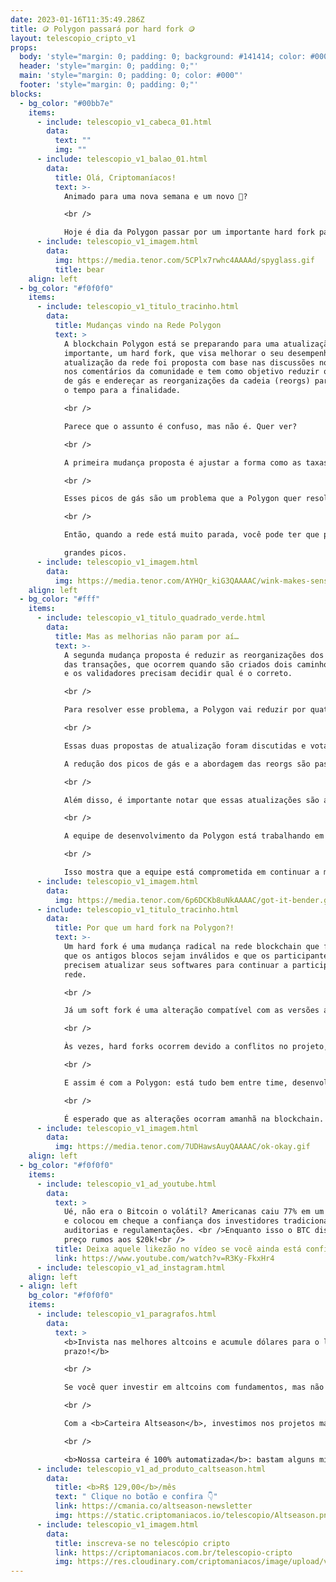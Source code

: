 ```yaml
---
date: 2023-01-16T11:35:49.286Z
title: 🪙 Polygon passará por hard fork 🪙
layout: telescopio_cripto_v1
props:
  body: 'style="margin: 0; padding: 0; background: #141414; color: #000"'
  header: 'style="margin: 0; padding: 0;"'
  main: 'style="margin: 0; padding: 0; color: #000"'
  footer: 'style="margin: 0; padding: 0;"'
blocks:
  - bg_color: "#00bb7e"
    items:
      - include: telescopio_v1_cabeca_01.html
        data:
          text: ""
          img: ""
      - include: telescopio_v1_balao_01.html
        data:
          title: Olá, Criptomaníacos!
          text: >-
            Animado para uma nova semana e um novo 🔭?

            <br />

            Hoje é dia da Polygon passar por um importante hard fork para a sua rede continuar a crescer. Vamos dar uma olhada nisso de perto?
      - include: telescopio_v1_imagem.html
        data:
          img: https://media.tenor.com/5CPlx7rwhc4AAAAd/spyglass.gif
          title: bear
    align: left
  - bg_color: "#f0f0f0"
    items:
      - include: telescopio_v1_titulo_tracinho.html
        data:
          title: Mudanças vindo na Rede Polygon
          text: >
            A blockchain Polygon está se preparando para uma atualização
            importante, um hard fork, que visa melhorar o seu desempenho. A
            atualização da rede foi proposta com base nas discussões no fórum e
            nos comentários da comunidade e tem como objetivo reduzir os picos
            de gás e endereçar as reorganizações da cadeia (reorgs) para reduzir
            o tempo para a finalidade.

            <br />

            Parece que o assunto é confuso, mas não é. Quer ver?

            <br />

            A primeira mudança proposta é ajustar a forma como as taxas de gás são estabelecidas. Para transacionar na cadeia, é necessário pagar uma taxa de gás. Essa taxa é conhecida como "taxa básica". No entanto, quando há alta demanda na rede, a taxa básica de gás pode sofrer picos exponenciais. 

            <br />

            Esses picos de gás são um problema que a Polygon quer resolver com a atualização proposta. A rede vai equilibrar o preço das taxas, reduzindo sua variação pela metade. 

            <br />

            Então, quando a rede está muito parada, você pode ter que pagar um pouquinho mais do que acontece hoje. Mas em casos de alta demanda, o preço não terá 

            grandes picos.
      - include: telescopio_v1_imagem.html
        data:
          img: https://media.tenor.com/AYHQr_kiG3QAAAAC/wink-makes-sense.gif
    align: left
  - bg_color: "#fff"
    items:
      - include: telescopio_v1_titulo_quadrado_verde.html
        data:
          title: Mas as melhorias não param por aí…
          text: >-
            A segunda mudança proposta é reduzir as reorganizações dos blocos
            das transações, que ocorrem quando são criados dois caminhos na rede
            e os validadores precisam decidir qual é o correto. 

            <br />

            Para resolver esse problema, a Polygon vai reduzir por quatro o tempo que um validador pode produzir blocos continuamente. Isso tornará mais fácil verificar se uma transação foi bem-sucedida e reduzir a frequência e tempo das reorganizações.

            <br />

            Essas duas propostas de atualização foram discutidas e votadas pela comunidade da Polygon. A equipe da Polygon acredita que essas mudanças ajudarão a tornar a rede ainda mais estável e previsível para usuários, validadores e desenvolvedores. 

            A redução dos picos de gás e a abordagem das reorgs são passos importantes para garantir a escalabilidade e a confiabilidade da blobkchain.

            <br />

            Além disso, é importante notar que essas atualizações são apenas o começo. 

            <br />

            A equipe de desenvolvimento da Polygon está trabalhando em atualizações técnicas de longo prazo e construindo outras tecnologias promissoras para escalabilidade. 

            <br />

            Isso mostra que a equipe está comprometida em continuar a melhorar e aprimorar a Polygon para atender às necessidades crescentes do ecossistema cripto.
      - include: telescopio_v1_imagem.html
        data:
          img: https://media.tenor.com/6p6DCKb8uNkAAAAC/got-it-bender.gif
      - include: telescopio_v1_titulo_tracinho.html
        data:
          title: Por que um hard fork na Polygon?!
          text: >-
            Um hard fork é uma mudança radical na rede blockchain que faz com
            que os antigos blocos sejam inválidos e que os participantes
            precisem atualizar seus softwares para continuar a participar da
            rede. 

            <br />

            Já um soft fork é uma alteração compatível com as versões anteriores, permitindo que os usuários sem a atualização ainda possam participar da rede, mas sem acesso a todas as novas funcionalidades. 

            <br />

            Às vezes, hard forks ocorrem devido a conflitos no projeto, mas também podem ser causados por melhorias complexas na rede. 

            <br />

            E assim é com a Polygon: está tudo bem entre time, desenvolvedores e comunidade. O hard fork será necessário pela profundidade de mudanças no protocolo.

            <br />

            É esperado que as alterações ocorram amanhã na blockchain. Se você tem moedas em corretoras, você não precisa fazer nada. mas se você tiver um node, a atualização é obrigatória para continuar a participar da rede.
      - include: telescopio_v1_imagem.html
        data:
          img: https://media.tenor.com/7UDHawsAuyQAAAAC/ok-okay.gif
    align: left
  - bg_color: "#f0f0f0"
    items:
      - include: telescopio_v1_ad_youtube.html
        data:
          text: >
            Ué, não era o Bitcoin o volátil? Americanas caiu 77% em um único dia
            e colocou em cheque a confiança dos investidores tradicionais em
            auditorias e regulamentações. <br />Enquanto isso o BTC dispara de
            preço rumos aos $20k!<br />
          title: Deixa aquele likezão no vídeo se você ainda está confiante no BTC!
          link: https://www.youtube.com/watch?v=R3Ky-FkxHr4
      - include: telescopio_v1_ad_instagram.html
    align: left
  - align: left
    bg_color: "#f0f0f0"
    items:
      - include: telescopio_v1_paragrafos.html
        data:
          text: >
            <b>Invista nas melhores altcoins e acumule dólares para o longo
            prazo!</b>

            <br />

            Se você quer investir em altcoins com fundamentos, mas não sabe como avaliar os projetos e não consegue acertar os preços de entrada, temos a solução pra você.

            <br />

            Com a <b>Carteira Altseason</b>, investimos nos projetos mais promissores para o longo prazo, como Ethereum, Aave, Polygon e outros, aproveitando os melhores preços!

            <br />

            <b>Nossa carteira é 100% automatizada</b>: bastam alguns minutos para configurá-la e deixá-la rebalancear os seus ativos — não temos acesso aos seus fundos, podemos apenas rebalancear o seu portfólio.
      - include: telescopio_v1_ad_produto_caltseason.html
        data:
          title: <b>R$ 129,00</b>/mês
          text: " Clique no botão e confira 👇"
          link: https://cmania.co/altseason-newsletter
          img: https://static.criptomaniacos.io/telescopio/Altseason.png
      - include: telescopio_v1_imagem.html
        data:
          title: inscreva-se no telescópio cripto
          link: https://criptomaniacos.com.br/telescopio-cripto
          img: https://res.cloudinary.com/criptomaniacos/image/upload/v1662133224/telescopio/inscreva-se-telescopio.png
---
```

